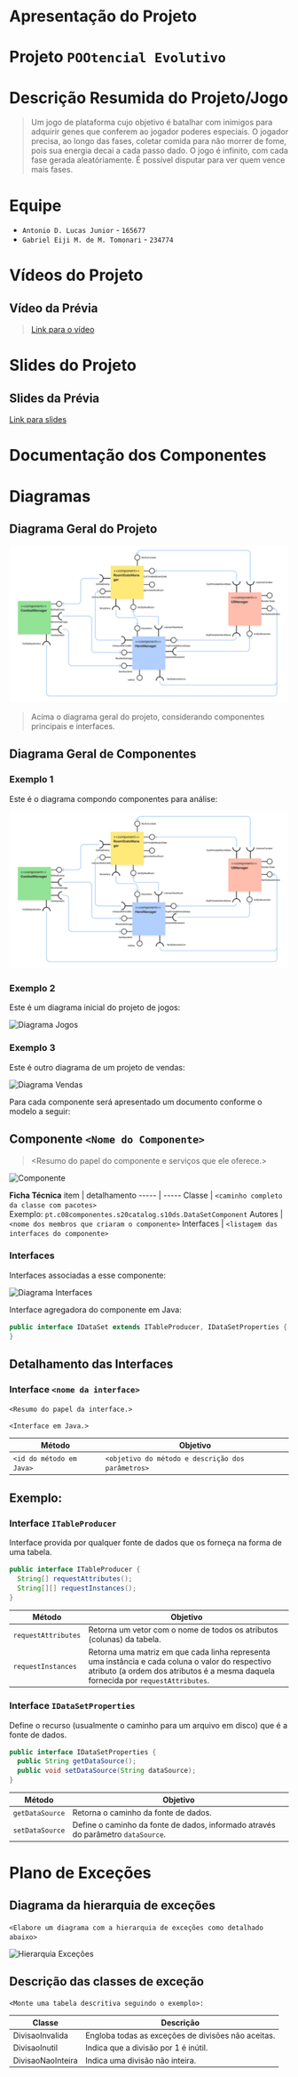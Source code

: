 # Apresentação do Projeto

# Projeto `POOtencial Evolutivo`

# Descrição Resumida do Projeto/Jogo

> Um jogo de plataforma cujo objetivo é batalhar com inimigos para adquirir genes que conferem ao jogador poderes especiais.
> O jogador precisa, ao longo das fases, coletar comida para não morrer de fome, pois sua energia decai a cada passo dado. 
> O jogo é infinito, com cada fase gerada aleatóriamente. É possível disputar para ver quem vence mais fases.

# Equipe
* `Antonio D. Lucas Junior` - `165677`
* `Gabriel Eiji M. de M. Tomonari` - `234774`

# Vídeos do Projeto

## Vídeo da Prévia
> [Link para o vídeo](https://youtu.be/emUyXbDuNmo)

# Slides do Projeto

## Slides da Prévia
[Link para slides](https://docs.google.com/presentation/d/1r2Jii_VHBkU03k71rF_9ruOg5X7HX8bxM-2oBistcn0/edit?usp=sharing)

# Documentação dos Componentes

# Diagramas

## Diagrama Geral do Projeto

![Diagrama](assets\previa\img\diagrama.jpg)

> Acima o diagrama geral do projeto, considerando componentes principais e interfaces.

## Diagrama Geral de Componentes

### Exemplo 1

Este é o diagrama compondo componentes para análise:

![Diagrama](assets\previa\img\diagrama.jpg)

### Exemplo 2

Este é um diagrama inicial do projeto de jogos:

![Diagrama Jogos](diagrama-componentes-jogos.png)

### Exemplo 3

Este é outro diagrama de um projeto de vendas:

![Diagrama Vendas](diagrama-componentes-vendas.png)

Para cada componente será apresentado um documento conforme o modelo a seguir:

## Componente `<Nome do Componente>`

> <Resumo do papel do componente e serviços que ele oferece.>

![Componente](diagrama-componente.png)

**Ficha Técnica**
item | detalhamento
----- | -----
Classe | `<caminho completo da classe com pacotes>` <br> Exemplo: `pt.c08componentes.s20catalog.s10ds.DataSetComponent`
Autores | `<nome dos membros que criaram o componente>`
Interfaces | `<listagem das interfaces do componente>`

### Interfaces

Interfaces associadas a esse componente:

![Diagrama Interfaces](diagrama-interfaces.png)

Interface agregadora do componente em Java:

~~~java
public interface IDataSet extends ITableProducer, IDataSetProperties {
}
~~~

## Detalhamento das Interfaces

### Interface `<nome da interface>`

`<Resumo do papel da interface.>`

~~~
<Interface em Java.>
~~~

Método | Objetivo
-------| --------
`<id do método em Java>` | `<objetivo do método e descrição dos parâmetros>`

## Exemplo:

### Interface `ITableProducer`

Interface provida por qualquer fonte de dados que os forneça na forma de uma tabela.

~~~java
public interface ITableProducer {
  String[] requestAttributes();
  String[][] requestInstances();
}
~~~

Método | Objetivo
-------| --------
`requestAttributes` | Retorna um vetor com o nome de todos os atributos (colunas) da tabela.
`requestInstances` | Retorna uma matriz em que cada linha representa uma instância e cada coluna o valor do respectivo atributo (a ordem dos atributos é a mesma daquela fornecida por `requestAttributes`.

### Interface `IDataSetProperties`

Define o recurso (usualmente o caminho para um arquivo em disco) que é a fonte de dados.

~~~java
public interface IDataSetProperties {
  public String getDataSource();
  public void setDataSource(String dataSource);
}
~~~

Método | Objetivo
-------| --------
`getDataSource` | Retorna o caminho da fonte de dados.
`setDataSource` | Define o caminho da fonte de dados, informado através do parâmetro `dataSource`.

# Plano de Exceções

## Diagrama da hierarquia de exceções
`<Elabore um diagrama com a hierarquia de exceções como detalhado abaixo>`

![Hierarquia Exceções](exception-hierarchy.png)

## Descrição das classes de exceção

`<Monte uma tabela descritiva seguindo o exemplo>:`

Classe | Descrição
----- | -----
DivisaoInvalida | Engloba todas as exceções de divisões não aceitas.
DivisaoInutil | Indica que a divisão por 1 é inútil.
DivisaoNaoInteira | Indica uma divisão não inteira.